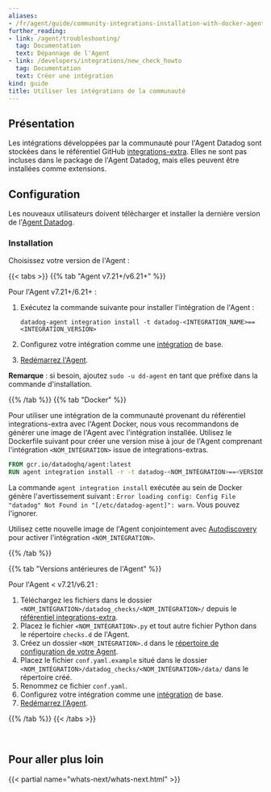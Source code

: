 ```yaml
---
aliases:
- /fr/agent/guide/community-integrations-installation-with-docker-agent
further_reading:
- link: /agent/troubleshooting/
  tag: Documentation
  text: Dépannage de l'Agent
- link: /developers/integrations/new_check_howto
  tag: Documentation
  text: Créer une intégration
kind: guide
title: Utiliser les intégrations de la communauté
---
```

## Présentation

Les intégrations développées par la communauté pour l'Agent Datadog sont stockées dans le référentiel GitHub [integrations-extra][1]. Elles ne sont pas incluses dans le package de l'Agent Datadog, mais elles peuvent être installées comme extensions.

## Configuration

Les nouveaux utilisateurs doivent télécharger et installer la dernière version de l'[Agent Datadog][2].

### Installation

Choisissez votre version de l'Agent :

{{< tabs >}}
{{% tab "Agent v7.21+/v6.21+" %}}

Pour l'Agent v7.21+/6.21+ :

1. Exécutez la commande suivante pour installer l'intégration de l'Agent :

    ```
    datadog-agent integration install -t datadog-<INTEGRATION_NAME>==<INTEGRATION_VERSION>
    ```

2. Configurez votre intégration comme une [intégration][1] de base.
3. [Redémarrez l'Agent][2].

**Remarque** : si besoin, ajoutez `sudo -u dd-agent` en tant que préfixe dans la commande d'installation.

[1]: /getting_started/integrations/
[2]: /agent/guide/agent-commands/#restart-the-agent
{{% /tab %}}
{{% tab "Docker" %}}

Pour utiliser une intégration de la communauté provenant du référentiel integrations-extra avec l'Agent Docker, nous vous recommandons de générer une image de l'Agent avec l'intégration installée. Utilisez le Dockerfile suivant pour créer une version mise à jour de l'Agent comprenant l'intégration `<NOM_INTÉGRATION>` issue de integrations-extras.

```dockerfile
FROM gcr.io/datadoghq/agent:latest
RUN agent integration install -r -t datadog-<NOM_INTÉGRATION>==<VERSION_INTÉGRATION>
```

La commande `agent integration install` exécutée au sein de Docker génère l'avertissement suivant : `Error loading config: Config File "datadog" Not Found in "[/etc/datadog-agent]": warn`. Vous pouvez l'ignorer.

Utilisez cette nouvelle image de l'Agent conjointement avec [Autodiscovery][1] pour activer l'intégration `<NOM_INTÉGRATION>`.

[1]: /agent/autodiscovery/
{{% /tab %}}

{{% tab "Versions antérieures de l'Agent" %}}

Pour l'Agent < v7.21/v6.21 :

1. Téléchargez les fichiers dans le dossier `<NOM_INTÉGRATION>/datadog_checks/<NOM_INTÉGRATION>/` depuis le [référentiel integrations-extra][1].
2. Placez le fichier `<NOM_INTÉGRATION>.py` et tout autre fichier Python dans le répertoire `checks.d` de l'Agent.
3. Créez un dossier `<NOM_INTÉGRATION>.d` dans le [répertoire de configuration de votre Agent][2].
4. Placez le fichier `conf.yaml.example` situé dans le dossier `<NOM_INTÉGRATION>/datadog_checks/<NOM_INTÉGRATION>/data/` dans le répertoire créé.
4. Renommez ce fichier `conf.yaml`.
5. Configurez votre intégration comme une [intégration][3] de base.
6. [Redémarrez l'Agent][4].


[1]: https://github.com/DataDog/integrations-extras
[2]: /agent/guide/agent-configuration-files/#agent-configuration-directory
[3]: /getting_started/integrations/
[4]: /agent/guide/agent-commands/#restart-the-agent
{{% /tab %}}
{{< /tabs >}}

<br>

## Pour aller plus loin

{{< partial name="whats-next/whats-next.html" >}}

[1]: https://github.com/DataDog/integrations-extras
[2]: https://app.datadoghq.com/account/settings#agent